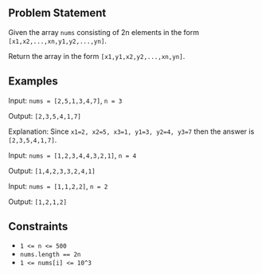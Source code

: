 ## Problem Statement

Given the array `nums` consisting of 2n elements in the form `[x1,x2,...,xn,y1,y2,...,yn]`.

Return the array in the form `[x1,y1,x2,y2,...,xn,yn]`.

## Examples

Input: `nums = [2,5,1,3,4,7]`, `n = 3`

Output: `[2,3,5,4,1,7]`

Explanation: Since `x1=2, x2=5, x3=1, y1=3, y2=4, y3=7` then the answer is `[2,3,5,4,1,7]`.


Input: `nums = [1,2,3,4,4,3,2,1]`, `n = 4`

Output: `[1,4,2,3,3,2,4,1]`


Input: `nums = [1,1,2,2]`, `n = 2`

Output: `[1,2,1,2]`

## Constraints
- `1 <= n <= 500`
- `nums.length == 2n`
- `1 <= nums[i] <= 10^3`
